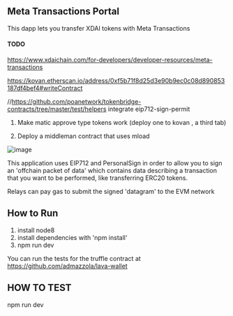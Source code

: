 
 ## Meta Transactions Portal


 This dapp lets you transfer XDAI tokens with Meta Transactions


#### TODO 
https://www.xdaichain.com/for-developers/developer-resources/meta-transactions

https://kovan.etherscan.io/address/0xf5b71f8d25d3e90b9ec0c08d890853187df4bef4#writeContract


//https://github.com/poanetwork/tokenbridge-contracts/tree/master/test/helpers
integrate eip712-sign-permit


1.   Make matic approve type tokens work  (deploy one to kovan , a third tab) 

  


2.  Deploy a middleman contract that uses mload 




![image](https://user-images.githubusercontent.com/6249263/72673879-ed7c8c00-3a3d-11ea-8aa0-df98f0cff530.png)


 This application uses EIP712 and PersonalSign in order to allow you to sign an 'offchain packet of data' which contains data describing a transaction that you want to be performed, like transferring ERC20 tokens.  


Relays can pay gas to submit the signed 'datagram' to the EVM network  
  

## How to Run
1. install node8
2. install dependencies with 'npm install'
3.  npm run dev



  You can run the tests for the truffle contract at https://github.com/admazzola/lava-wallet






## HOW TO TEST
npm run dev
